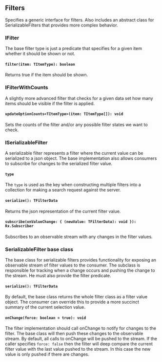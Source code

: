 ## Filters
Specifies a generic interface for filters. Also includes an abstract class for SerializableFilters that provides more complex behavior.

### IFilter
The base filter type is just a predicate that specifies for a given item whether it should be shown or not.

#### `filter(item: TItemType): boolean`
Returns true if the item should be shown.

### IFilterWithCounts
A slightly more advanced filter that checks for a given data set how many items should be visible if the filter is applied.

#### `updateOptionCounts<TItemType>(item: TItemType[]): void`
Sets the counts of the filter and/or any possible filter states we want to check.

### ISerializableFilter
A serializable filter represents a filter where the current value can be serialized to a json object. The base implementation also allows consumers to subscribe for changes to the serialized filter value.

#### `type`
The `type` is used as the key when constructing multiple filters into a collection for making a search request against the server.

#### `serialize(): TFilterData`
Returns the json representation of the current filter value.

#### `subscribe(onValueChange: { (newValue: TFilterData): void }): Rx.Subscriber`
Subscribes to an observable stream with any changes in the filter values.

### SerializableFilter base class
The base class for serializable filters provides functionality for exposing an observable stream of filter values to the consumer. The subclass is responsible for tracking when a change occurs and pushing the change to the stream. He must also provide the filter predicate.

#### `serialize(): TFilterData`
By default, the base class returns the whole filter class as a filter value object. The consumer can override this to provide a more succinct summary of the current selection value.

#### `onChange(force: boolean = true): void`
The filter implementation should call onChange to notify for changes to the filter. The base class will then push these changes to the observable stream. By default, all calls to onChange will be pushed to the stream. If the caller specifies `force: false` then the filter will deep compare the current filter value with the last value pushed to the stream. In this case the new value is only pushed if there are changes.